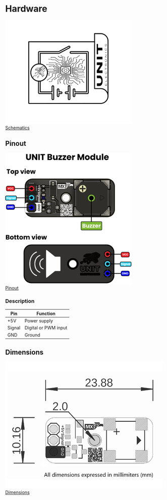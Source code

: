 # Hardware

<a href="#"><img src="resources/Schematics_icon.jpg" width="400px"><br/> Schematics</a>

## Pinout

<a href="#"><img src="resources/buzzer_pinout.jpg" width="400px"><br/> Pinout</a>

 ### Description

| Pin     | Function               |
|---------|------------------------|
| +5V     | Power supply           |
| Signal  | Digital or PWM input   |
| GND     | Ground                 |

## Dimensions 

<a href="#"><img src="resources/Dimensions.png" width="500px"><br/> Dimensions</a>

